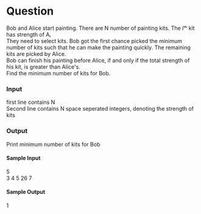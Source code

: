# Question

Bob and Alice start painting. There are N number of painting kits. The iᵗʰ kit has strength of Aᵢ  
They need to select kits. Bob got the first chance picked the minimum number of kits such that he can make the painting quickly. The remaining kits are picked by Alice.  
Bob can finish his painting before Alice, if and only if the total strength of his kit, is greater than Alice's.  
Find the minimum number of kits for Bob.

### Input

first line contains N  
Second line contains N space seperated integers, denoting the strength of kits

### Output

Print minimum number of kits for Bob

#### Sample Input

5  
3 4 5 26 7

#### Sample Output

1
